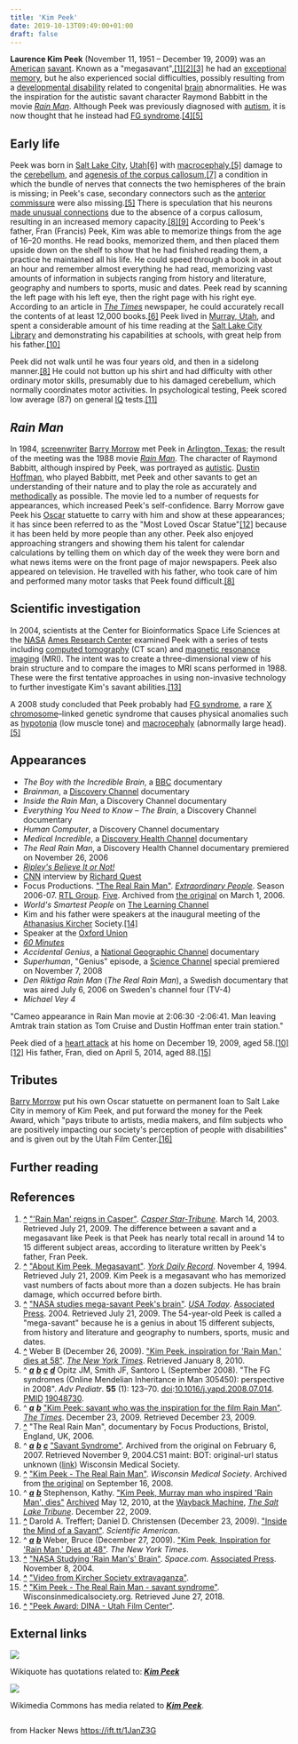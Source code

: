 ```yaml
---
title: 'Kim Peek'
date: 2019-10-13T09:49:00+01:00
draft: false
---
```


**Laurence Kim Peek** (November 11, 1951 – December 19, 2009) was an [American](https://en.wikipedia.org/wiki/People_of_the_United_States "People of the United States") [savant](https://en.wikipedia.org/wiki/Savant_syndrome "Savant syndrome"). Known as a "megasavant",[\[1\]](https://en.wikipedia.org/wiki/Kim_Peek#cite_note-1)[\[2\]](https://en.wikipedia.org/wiki/Kim_Peek#cite_note-2)[\[3\]](https://en.wikipedia.org/wiki/Kim_Peek#cite_note-3) he had an [exceptional memory](https://en.wikipedia.org/wiki/Exceptional_memory "Exceptional memory"), but he also experienced social difficulties, possibly resulting from a [developmental disability](https://en.wikipedia.org/wiki/Developmental_disability "Developmental disability") related to congenital [brain](https://en.wikipedia.org/wiki/Human_brain "Human brain") abnormalities. He was the inspiration for the autistic savant character Raymond Babbitt in the movie _[Rain Man](https://en.wikipedia.org/wiki/Rain_Man "Rain Man")_. Although Peek was previously diagnosed with [autism](https://en.wikipedia.org/wiki/Autism_spectrum "Autism spectrum"), it is now thought that he instead had [FG syndrome](https://en.wikipedia.org/wiki/FG_syndrome "FG syndrome").[\[4\]](https://en.wikipedia.org/wiki/Kim_Peek#cite_note-Weber2009-4)[\[5\]](https://en.wikipedia.org/wiki/Kim_Peek#cite_note-Opitz_JM,_Smith_JF,_Santoro_L_2008_123%E2%80%9370-5)

Early life
----------

Peek was born in [Salt Lake City](https://en.wikipedia.org/wiki/Salt_Lake_City "Salt Lake City"), [Utah](https://en.wikipedia.org/wiki/Utah "Utah")[\[6\]](https://en.wikipedia.org/wiki/Kim_Peek#cite_note-Times_Obit-6) with [macrocephaly](https://en.wikipedia.org/wiki/Macrocephaly "Macrocephaly"),[\[5\]](https://en.wikipedia.org/wiki/Kim_Peek#cite_note-Opitz_JM,_Smith_JF,_Santoro_L_2008_123%E2%80%9370-5) damage to the [cerebellum](https://en.wikipedia.org/wiki/Cerebellum "Cerebellum"), and [agenesis of the corpus callosum](https://en.wikipedia.org/wiki/Agenesis_of_the_corpus_callosum "Agenesis of the corpus callosum"),[\[7\]](https://en.wikipedia.org/wiki/Kim_Peek#cite_note-realrainman-7) a condition in which the bundle of nerves that connects the two hemispheres of the brain is missing; in Peek's case, secondary connectors such as the [anterior commissure](https://en.wikipedia.org/wiki/Anterior_commissure "Anterior commissure") were also missing.[\[5\]](https://en.wikipedia.org/wiki/Kim_Peek#cite_note-Opitz_JM,_Smith_JF,_Santoro_L_2008_123%E2%80%9370-5) There is speculation that his neurons [made unusual connections](https://en.wikipedia.org/wiki/Neuroplasticity "Neuroplasticity") due to the absence of a corpus callosum, resulting in an increased memory capacity.[\[8\]](https://en.wikipedia.org/wiki/Kim_Peek#cite_note-wms-8)[\[9\]](https://en.wikipedia.org/wiki/Kim_Peek#cite_note-9) According to Peek's father, Fran (Francis) Peek, Kim was able to memorize things from the age of 16–20 months. He read books, memorized them, and then placed them upside down on the shelf to show that he had finished reading them, a practice he maintained all his life. He could speed through a book in about an hour and remember almost everything he had read, memorizing vast amounts of information in subjects ranging from history and literature, geography and numbers to sports, music and dates. Peek read by scanning the left page with his left eye, then the right page with his right eye. According to an article in _[The Times](https://en.wikipedia.org/wiki/The_Times "The Times")_ newspaper, he could accurately recall the contents of at least 12,000 books.[\[6\]](https://en.wikipedia.org/wiki/Kim_Peek#cite_note-Times_Obit-6) Peek lived in [Murray, Utah](https://en.wikipedia.org/wiki/Murray,_Utah "Murray, Utah"), and spent a considerable amount of his time reading at the [Salt Lake City Library](https://en.wikipedia.org/wiki/Salt_Lake_City_Library "Salt Lake City Library") and demonstrating his capabilities at schools, with great help from his father.[\[10\]](https://en.wikipedia.org/wiki/Kim_Peek#cite_note-sltrib-10)

Peek did not walk until he was four years old, and then in a sidelong manner.[\[8\]](https://en.wikipedia.org/wiki/Kim_Peek#cite_note-wms-8) He could not button up his shirt and had difficulty with other ordinary motor skills, presumably due to his damaged cerebellum, which normally coordinates motor activities. In psychological testing, Peek scored low average (87) on general [IQ](https://en.wikipedia.org/wiki/Intelligence_quotient "Intelligence quotient") tests.[\[11\]](https://en.wikipedia.org/wiki/Kim_Peek#cite_note-11)

_Rain Man_
----------

In 1984, [screenwriter](https://en.wikipedia.org/wiki/Screenwriter "Screenwriter") [Barry Morrow](https://en.wikipedia.org/wiki/Barry_Morrow "Barry Morrow") met Peek in [Arlington, Texas](https://en.wikipedia.org/wiki/Arlington,_Texas "Arlington, Texas"); the result of the meeting was the 1988 movie _[Rain Man](https://en.wikipedia.org/wiki/Rain_Man "Rain Man")_. The character of Raymond Babbitt, although inspired by Peek, was portrayed as [autistic](https://en.wikipedia.org/wiki/Autistic "Autistic"). [Dustin Hoffman](https://en.wikipedia.org/wiki/Dustin_Hoffman "Dustin Hoffman"), who played Babbitt, met Peek and other savants to get an understanding of their nature and to play the role as accurately and [methodically](https://en.wikipedia.org/wiki/Method_acting "Method acting") as possible. The movie led to a number of requests for appearances, which increased Peek's self-confidence. Barry Morrow gave Peek his [Oscar](https://en.wikipedia.org/wiki/Academy_Awards "Academy Awards") statuette to carry with him and show at these appearances; it has since been referred to as the "Most Loved Oscar Statue"[\[12\]](https://en.wikipedia.org/wiki/Kim_Peek#cite_note-nytimesobit-12) because it has been held by more people than any other. Peek also enjoyed approaching strangers and showing them his talent for calendar calculations by telling them on which day of the week they were born and what news items were on the front page of major newspapers. Peek also appeared on television. He travelled with his father, who took care of him and performed many motor tasks that Peek found difficult.[\[8\]](https://en.wikipedia.org/wiki/Kim_Peek#cite_note-wms-8)

Scientific investigation
------------------------

In 2004, scientists at the Center for Bioinformatics Space Life Sciences at the [NASA](https://en.wikipedia.org/wiki/NASA "NASA") [Ames Research Center](https://en.wikipedia.org/wiki/Ames_Research_Center "Ames Research Center") examined Peek with a series of tests including [computed tomography](https://en.wikipedia.org/wiki/Computed_tomography "Computed tomography") (CT scan) and [magnetic resonance imaging](https://en.wikipedia.org/wiki/Magnetic_resonance_imaging "Magnetic resonance imaging") (MRI). The intent was to create a three-dimensional view of his brain structure and to compare the images to MRI scans performed in 1988. These were the first tentative approaches in using non-invasive technology to further investigate Kim's savant abilities.[\[13\]](https://en.wikipedia.org/wiki/Kim_Peek#cite_note-13)

A 2008 study concluded that Peek probably had [FG syndrome](https://en.wikipedia.org/wiki/FG_syndrome "FG syndrome"), a rare [X chromosome](https://en.wikipedia.org/wiki/X_chromosome "X chromosome")–linked genetic syndrome that causes physical anomalies such as [hypotonia](https://en.wikipedia.org/wiki/Hypotonia "Hypotonia") (low muscle tone) and [macrocephaly](https://en.wikipedia.org/wiki/Macrocephaly "Macrocephaly") (abnormally large head).[\[5\]](https://en.wikipedia.org/wiki/Kim_Peek#cite_note-Opitz_JM,_Smith_JF,_Santoro_L_2008_123%E2%80%9370-5)

Appearances
-----------

*   _The Boy with the Incredible Brain_, a [BBC](https://en.wikipedia.org/wiki/BBC "BBC") documentary
*   _Brainman_, a [Discovery Channel](https://en.wikipedia.org/wiki/Discovery_Channel "Discovery Channel") documentary
*   _Inside the Rain Man_, a Discovery Channel documentary
*   _Everything You Need to Know – The Brain_, a Discovery Channel documentary
*   _Human Computer_, a Discovery Channel documentary
*   _Medical Incredible_, a [Discovery Health Channel](https://en.wikipedia.org/wiki/Discovery_Health_Channel "Discovery Health Channel") documentary
*   _The Real Rain Man_, a Discovery Health Channel documentary premiered on November 26, 2006
*   _[Ripley's Believe It or Not!](https://en.wikipedia.org/wiki/Ripley%27s_Believe_It_or_Not! "Ripley's Believe It or Not!")_
*   [CNN](https://en.wikipedia.org/wiki/CNN "CNN") interview by [Richard Quest](https://en.wikipedia.org/wiki/Richard_Quest "Richard Quest")
*   Focus Productions. ["The Real Rain Man"](https://web.archive.org/web/20060301095741/http://www.five.tv/programmes/extraordinarypeople/rainman/). _[Extraordinary People](https://en.wikipedia.org/wiki/Extraordinary_People_(2003_TV_series) "Extraordinary People (2003 TV series)")_. Season 2006-07. [RTL Group](https://en.wikipedia.org/wiki/RTL_Group "RTL Group"). [Five](https://en.wikipedia.org/wiki/Five_(TV_channel) "Five (TV channel)"). Archived from [the original](http://www2.five.tv/programmes/extraordinarypeople/rainman/) on March 1, 2006.
*   _World's Smartest People_ on [The Learning Channel](https://en.wikipedia.org/wiki/The_Learning_Channel "The Learning Channel")
*   Kim and his father were speakers at the inaugural meeting of the [Athanasius Kircher](https://en.wikipedia.org/wiki/Athanasius_Kircher "Athanasius Kircher") Society.[\[14\]](https://en.wikipedia.org/wiki/Kim_Peek#cite_note-14)
*   Speaker at the [Oxford Union](https://en.wikipedia.org/wiki/Oxford_Union "Oxford Union")
*   _[60 Minutes](https://en.wikipedia.org/wiki/60_Minutes "60 Minutes")_
*   _Accidental Genius_, a [National Geographic Channel](https://en.wikipedia.org/wiki/National_Geographic_Channel "National Geographic Channel") documentary
*   _Superhuman_, "Genius" episode, a [Science Channel](https://en.wikipedia.org/wiki/Science_Channel "Science Channel") special premiered on November 7, 2008
*   _Den Riktiga Rain Man_ (_The Real Rain Man_), a Swedish documentary that was aired July 6, 2006 on Sweden's channel four (TV-4)
*   _Michael Vey 4_

"Cameo appearance in Rain Man movie at 2:06:30 -2:06:41. Man leaving Amtrak train station as Tom Cruise and Dustin Hoffman enter train station."

Peek died of a [heart attack](https://en.wikipedia.org/wiki/Myocardial_infarction "Myocardial infarction") at his home on December 19, 2009, aged 58.[\[10\]](https://en.wikipedia.org/wiki/Kim_Peek#cite_note-sltrib-10)[\[12\]](https://en.wikipedia.org/wiki/Kim_Peek#cite_note-nytimesobit-12) His father, Fran, died on April 5, 2014, aged 88.[\[15\]](https://en.wikipedia.org/wiki/Kim_Peek#cite_note-15)

Tributes
--------

[Barry Morrow](https://en.wikipedia.org/wiki/Barry_Morrow "Barry Morrow") put his own Oscar statuette on permanent loan to Salt Lake City in memory of Kim Peek, and put forward the money for the Peek Award, which "pays tribute to artists, media makers, and film subjects who are positively impacting our society's perception of people with disabilities" and is given out by the Utah Film Center.[\[16\]](https://en.wikipedia.org/wiki/Kim_Peek#cite_note-16)

Further reading
---------------

References
----------

1.  **[^](https://en.wikipedia.org/wiki/Kim_Peek#cite_ref-1)** ["'Rain Man' reigns in Casper"](http://www.casperstartribune.net/articles/2003/03/13/news/casper/9f255dee714ad4b37448c4ae702ff00f.txt). _[Casper Star-Tribune](https://en.wikipedia.org/wiki/Casper_Star-Tribune "Casper Star-Tribune")_. March 14, 2003. Retrieved July 21, 2009. The difference between a savant and a megasavant like Peek is that Peek has nearly total recall in around 14 to 15 different subject areas, according to literature written by Peek's father, Fran Peek.
2.  **[^](https://en.wikipedia.org/wiki/Kim_Peek#cite_ref-2)** ["About Kim Peek, Megasavant"](http://nl.newsbank.com/nl-search/we/Archives?p_product=YK&p_theme=yk&p_action=search&p_maxdocs=200&p_topdoc=1&p_text_direct-0=0EB291FA0476C393&p_field_direct-0=document_id&p_perpage=10&p_sort=YMD_date:D). _[York Daily Record](https://en.wikipedia.org/wiki/York_Daily_Record "York Daily Record")_. November 4, 1994. Retrieved July 21, 2009. Kim Peek is a megasavant who has memorized vast numbers of facts about more than a dozen subjects. He has brain damage, which occurred before birth.
3.  **[^](https://en.wikipedia.org/wiki/Kim_Peek#cite_ref-3)** ["NASA studies mega-savant Peek's brain"](https://www.usatoday.com/news/science/2004-11-08-nasa-rain-man_x.htm). _[USA Today](https://en.wikipedia.org/wiki/USA_Today "USA Today")_. [Associated Press](https://en.wikipedia.org/wiki/Associated_Press "Associated Press"). 2004. Retrieved July 21, 2009. The 54-year-old Peek is called a "mega-savant" because he is a genius in about 15 different subjects, from history and literature and geography to numbers, sports, music and dates.
4.  **[^](https://en.wikipedia.org/wiki/Kim_Peek#cite_ref-Weber2009_4-0)** Weber B (December 26, 2009). ["Kim Peek, inspiration for 'Rain Man,' dies at 58"](https://www.nytimes.com/2009/12/27/us/27peek.html). _[The New York Times](https://en.wikipedia.org/wiki/The_New_York_Times "The New York Times")_. Retrieved January 8, 2010.
5.  ^ [_**a**_](https://en.wikipedia.org/wiki/Kim_Peek#cite_ref-Opitz_JM,_Smith_JF,_Santoro_L_2008_123%E2%80%9370_5-0) [_**b**_](https://en.wikipedia.org/wiki/Kim_Peek#cite_ref-Opitz_JM,_Smith_JF,_Santoro_L_2008_123%E2%80%9370_5-1) [_**c**_](https://en.wikipedia.org/wiki/Kim_Peek#cite_ref-Opitz_JM,_Smith_JF,_Santoro_L_2008_123%E2%80%9370_5-2) [_**d**_](https://en.wikipedia.org/wiki/Kim_Peek#cite_ref-Opitz_JM,_Smith_JF,_Santoro_L_2008_123%E2%80%9370_5-3) Opitz JM, Smith JF, Santoro L (September 2008). "The FG syndromes (Online Mendelian Inheritance in Man 305450): perspective in 2008". _Adv Pediatr_. **55** (1): 123–70. [doi](https://en.wikipedia.org/wiki/Digital_object_identifier "Digital object identifier"):[10.1016/j.yapd.2008.07.014](https://doi.org/10.1016%2Fj.yapd.2008.07.014). [PMID](https://en.wikipedia.org/wiki/PubMed_Identifier "PubMed Identifier") [19048730](https://www.ncbi.nlm.nih.gov/pubmed/19048730).
6.  ^ [_**a**_](https://en.wikipedia.org/wiki/Kim_Peek#cite_ref-Times_Obit_6-0) [_**b**_](https://en.wikipedia.org/wiki/Kim_Peek#cite_ref-Times_Obit_6-1) ["Kim Peek: savant who was the inspiration for the film Rain Man"](http://www.timesonline.co.uk/tol/comment/obituaries/article6965115.ece). _[The Times](https://en.wikipedia.org/wiki/The_Times "The Times")_. December 23, 2009. Retrieved December 23, 2009.
7.  **[^](https://en.wikipedia.org/wiki/Kim_Peek#cite_ref-realrainman_7-0)** "The Real Rain Man", documentary by Focus Productions, Bristol, England, UK, 2006.
8.  ^ [_**a**_](https://en.wikipedia.org/wiki/Kim_Peek#cite_ref-wms_8-0) [_**b**_](https://en.wikipedia.org/wiki/Kim_Peek#cite_ref-wms_8-1) [_**c**_](https://en.wikipedia.org/wiki/Kim_Peek#cite_ref-wms_8-2) ["Savant Syndrome"](https://web.archive.org/web/20070206165415/http://www.wisconsinmedicalsociety.org/savant/kimpeek.cfm). Archived from the original on February 6, 2007. Retrieved November 9, 2004.CS1 maint: BOT: original-url status unknown ([link](https://en.wikipedia.org/wiki/Category:CS1_maint:_BOT:_original-url_status_unknown "Category:CS1 maint: BOT: original-url status unknown")) Wisconsin Medical Society.
9.  **[^](https://en.wikipedia.org/wiki/Kim_Peek#cite_ref-9)** ["Kim Peek - The Real Rain Man"](https://web.archive.org/web/20080916062059/http://www.wisconsinmedicalsociety.org/savant_syndrome/savant_profiles/kim_peek). _Wisconsin Medical Society_. Archived from [the original](http://www.wisconsinmedicalsociety.org/savant_syndrome/savant_profiles/kim_peek) on September 16, 2008.
10.  ^ [_**a**_](https://en.wikipedia.org/wiki/Kim_Peek#cite_ref-sltrib_10-0) [_**b**_](https://en.wikipedia.org/wiki/Kim_Peek#cite_ref-sltrib_10-1) Stephenson, Kathy. ["Kim Peek, Murray man who inspired 'Rain Man', dies"](http://www.sltrib.com/news/ci_14043625) [Archived](https://web.archive.org/web/20100512180639/http://www.sltrib.com/news/ci_14043625) May 12, 2010, at the [Wayback Machine](https://en.wikipedia.org/wiki/Wayback_Machine "Wayback Machine"), _[The Salt Lake Tribune](https://en.wikipedia.org/wiki/The_Salt_Lake_Tribune "The Salt Lake Tribune")_. December 22, 2009.
11.  **[^](https://en.wikipedia.org/wiki/Kim_Peek#cite_ref-11)** Darold A. Treffert; Daniel D. Christensen (December 23, 2009). ["Inside the Mind of a Savant"](http://www.scientificamerican.com/article.cfm?id=inside-the-mind-repost&page=2). _Scientific American_.
12.  ^ [_**a**_](https://en.wikipedia.org/wiki/Kim_Peek#cite_ref-nytimesobit_12-0) [_**b**_](https://en.wikipedia.org/wiki/Kim_Peek#cite_ref-nytimesobit_12-1) Weber, Bruce (December 27, 2009). ["Kim Peek, Inspiration for 'Rain Man,' Dies at 48"](https://www.nytimes.com/2009/12/27/us/27peek.html). _The New York Times_.
13.  **[^](https://en.wikipedia.org/wiki/Kim_Peek#cite_ref-13)** ["NASA Studying 'Rain Man's' Brain"](http://www.space.com/scienceastronomy/nasa_peek_041108.html). _Space.com_. [Associated Press](https://en.wikipedia.org/wiki/Associated_Press "Associated Press"). November 8, 2004.
14.  **[^](https://en.wikipedia.org/wiki/Kim_Peek#cite_ref-14)** ["Video from Kircher Society extravaganza"](http://www.boingboing.net/2007/02/20/video-from-kircher-s.html).
15.  **[^](https://en.wikipedia.org/wiki/Kim_Peek#cite_ref-15)** ["Kim Peek - The Real Rain Man - savant syndrome"](https://www.wisconsinmedicalsociety.org/professional/savant-syndrome/profiles-and-videos/profiles/kim-peek-the-real-rain-man/). Wisconsinmedicalsociety.org. Retrieved June 27, 2018.
16.  **[^](https://en.wikipedia.org/wiki/Kim_Peek#cite_ref-16)** ["Peek Award: DINA - Utah Film Center"](https://www.utahfilmcenter.org/event/dina-peek-award/).

External links
--------------

![](https://upload.wikimedia.org/wikipedia/commons/thumb/f/fa/Wikiquote-logo.svg/34px-Wikiquote-logo.svg.png)

Wikiquote has quotations related to: _**[Kim Peek](https://en.wikiquote.org/wiki/Special:Search/Kim_Peek "q:Special:Search/Kim Peek")**_

![](https://upload.wikimedia.org/wikipedia/en/thumb/4/4a/Commons-logo.svg/30px-Commons-logo.svg.png)

Wikimedia Commons has media related to _**[Kim Peek](https://commons.wikimedia.org/wiki/Special:Search/Kim_Peek "commons:Special:Search/Kim Peek")**_.

<img src="https://en.wikipedia.org/wiki/Special:CentralAutoLogin/start?type=1x1" alt="" title="" />

  
  
from Hacker News https://ift.tt/1JanZ3G